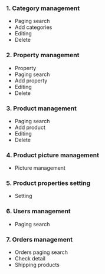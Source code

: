 ### **1. Category management**
- Paging search
- Add categories
- Editing
- Delete

### **2. Property management**
- Property
- Paging search
- Add property
- Editing
- Delete

### **3. Product management**
- Paging search
- Add product
- Editing 
- Delete

### **4. Product picture management**
- Picture management

### **5. Product properties setting**
- Setting

### **6. Users management**
- Paging search

### **7. Orders management**
- Orders paging search
- Check detail
- Shipping products